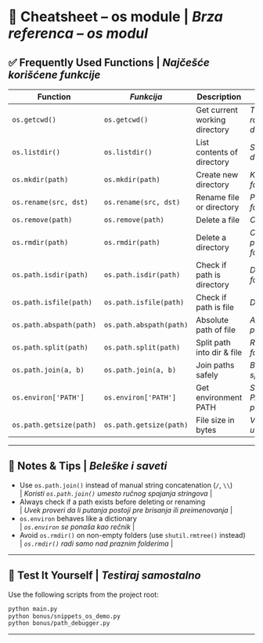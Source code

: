 # 📄 Cheatsheet – os module | _Brza referenca – os modul_

## ✅ Frequently Used Functions | _Najčešće korišćene funkcije_

| Function                | _Funkcija_              | Description                   | _Opis_                        |
| ----------------------- | ----------------------- | ----------------------------- | ----------------------------- |
| `os.getcwd()`           | `os.getcwd()`           | Get current working directory | _Trenutni radni direktorijum_ |
| `os.listdir()`          | `os.listdir()`          | List contents of directory    | _Sadržaj direktorijuma_       |
| `os.mkdir(path)`        | `os.mkdir(path)`        | Create new directory          | _Kreiraj novi folder_         |
| `os.rename(src, dst)`   | `os.rename(src, dst)`   | Rename file or directory      | _Preimenuj fajl ili folder_   |
| `os.remove(path)`       | `os.remove(path)`       | Delete a file                 | _Obriši fajl_                 |
| `os.rmdir(path)`        | `os.rmdir(path)`        | Delete a directory            | _Obriši prazan folder_        |
| `os.path.isdir(path)`   | `os.path.isdir(path)`   | Check if path is directory    | _Da li je folder?_            |
| `os.path.isfile(path)`  | `os.path.isfile(path)`  | Check if path is file         | _Da li je fajl?_              |
| `os.path.abspath(path)` | `os.path.abspath(path)` | Absolute path of file         | _Apsolutna putanja fajla_     |
| `os.path.split(path)`   | `os.path.split(path)`   | Split path into dir & file    | _Razdvoji folder i fajl_      |
| `os.path.join(a, b)`    | `os.path.join(a, b)`    | Join paths safely             | _Bezbedno spoji putanje_      |
| `os.environ['PATH']`    | `os.environ['PATH']`    | Get environment PATH          | _Sistemska PATH promenljiva_  |
| `os.path.getsize(path)` | `os.path.getsize(path)` | File size in bytes            | _Veličina fajla u bajtima_    |

---

## 📌 Notes & Tips | _Beleške i saveti_

- Use `os.path.join()` instead of manual string concatenation (`/`, `\\`)  
  | _Koristi `os.path.join()` umesto ručnog spajanja stringova_ |
- Always check if a path exists before deleting or renaming  
  | _Uvek proveri da li putanja postoji pre brisanja ili preimenovanja_ |
- `os.environ` behaves like a dictionary  
  | _`os.environ` se ponaša kao rečnik_ |
- Avoid `os.rmdir()` on non-empty folders (use `shutil.rmtree()` instead)  
  | _`os.rmdir()` radi samo nad praznim folderima_ |

---

## 🧪 Test It Yourself | _Testiraj samostalno_

Use the following scripts from the project root:

```bash
python main.py
python bonus/snippets_os_demo.py
python bonus/path_debugger.py
```

---
